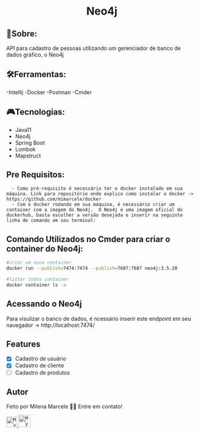 <h1 align="center">Neo4j</h1>

   ## 📰Sobre:
   API para cadastro de pessoas utilizando um gerenciador de banco de dados gráfico, o Neo4j
   
   ## 🛠Ferramentas:
   -Intellij
   -Docker
   -Postman
   -Cmder
   
   ## 🎮Tecnologias:
  - Java11
  - Neo4j
  - Spring Boot
  - Lombok
  - Mapstruct



   ## Pre Requisitos:
      - Como pré-requisito é necessário ter o docker instalado em sua máquina. Link para repositório onde explico como instalar o docker -> https://github.com/mimarcele/docker 
      - Com o docker rodando em sua máquina, é necessário criar um container com a imagem do Neo4j.  O Neo4j é uma imagem oficial do dockerhub, basta escolher a versão desejada e inserir na seguinte linha de comando em seu terminal:
 

 ## Comando Utilizados no Cmder para criar o container do Neo4j:

```bash
#criar um novo container
docker run --publish=7474:7474 --publish=7687:7687 neo4j:3.5.20

#listar todos container
docker container ls -a

```

  ## Acessando o Neo4j
  Para visulizar o banco de dados, é ncessário inserir este endpoint em seu navegador -> http://localhost:7474/

  ## Features

- [x] Cadastro de usuário
- [x] Cadastro de cliente
- [ ] Cadastro de produtos

## Autor

Feito por Milena Marcele 👋🏽 Entre em contato!


<a href="https://www.linkedin.com/in/milena-marcele-gomes-7102151b0/">
  <code><img alt="My linkedin" width="28" src="https://www.flaticon.com/svg/static/icons/svg/1383/1383262.svg" /></code>
</a>

<a href="https://milenamarcele777@gmail.com">
  <code><img alt="My e-mail" width="32" src="https://www.flaticon.com/svg/static/icons/svg/324/324123.svg" /></code>



